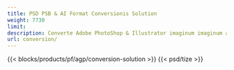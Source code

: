 ```yaml
---
title: PSD PSB & AI Format Conversionis Solution
weight: 7730
limit: 
description: Converte Adobe PhotoShop & Illustrator imaginum imaginum ac alia forma
url: conversion/
---
```


{{< blocks/products/pf/agp/conversion-solution >}} 
{{< psd/tize >}}
